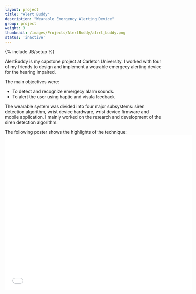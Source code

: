 ```yaml
---
layout: project
title: "Alert Buddy"
description: "Wearable Emergency Alerting Device"
group: project
weight: 3
thumbnail: /images/Projects/AlertBuddy/alert_buddy.png
status: 'inactive'
---
```


{% include JB/setup %}

AlertBuddy is my capstone project at Carleton University. I worked with four of my friends 
to design and implement a wearable emergecy alerting device for the hearing impaired.

The main objectives were:

- To detect and recognize emergecy alarm sounds.
- To alert the user using haptic and visula feedback

The wearable system was divided into four major subsystems: siren detection algorithm, wrist device hardware, wrist device firmware and mobile application. 
I mainly worked on the research and development of the siren detection algorithm.

The following poster shows the highlights of the technique: 
<embed src="/project_list/AlertBuddy/AlertBuddy_Poster_Amente.pdf" width="600" height="500" alt="pdf" pluginspage="http://www.adobe.com/products/acrobat/readstep2.html">
